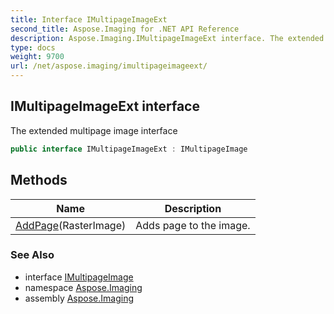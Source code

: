 ```yaml
---
title: Interface IMultipageImageExt
second_title: Aspose.Imaging for .NET API Reference
description: Aspose.Imaging.IMultipageImageExt interface. The extended multipage image interface
type: docs
weight: 9700
url: /net/aspose.imaging/imultipageimageext/
---
```

## IMultipageImageExt interface

The extended multipage image interface

```csharp
public interface IMultipageImageExt : IMultipageImage
```

## Methods

| Name | Description |
| --- | --- |
| [AddPage](../../aspose.imaging/imultipageimageext/addpage/)(RasterImage) | Adds page to the image. |

### See Also

* interface [IMultipageImage](../imultipageimage/)
* namespace [Aspose.Imaging](../../aspose.imaging/)
* assembly [Aspose.Imaging](../../)


